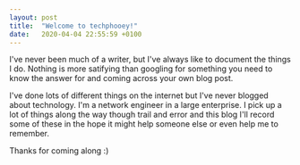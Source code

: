 ```yaml
---
layout: post
title:  "Welcome to techphooey!"
date:   2020-04-04 22:55:59 +0100
---
```


I've never been much of a writer, but I've always like to document the things I do. Nothing is more satifying than googling for something you need to know the answer for and coming across your own blog post.

I've done lots of different things on the internet but I've never blogged about technology. I'm a network engineer in a large enterprise. I pick up a lot of things along the way though trail and error and this blog I'll record some of these in the hope it might help someone else or even help me to remember.

Thanks for coming along :)

